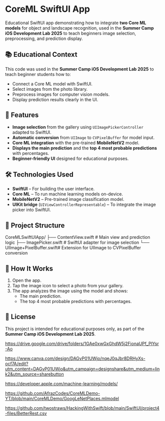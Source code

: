 # CoreML SwiftUI App

Educational SwiftUI app demonstrating how to integrate **two Core ML models** for object and landscape recognition, used in the **Summer Camp iOS Development Lab 2025** to teach beginners image selection, preprocessing, and prediction display.

## 📚 Educational Context
This code was used in the **Summer Camp iOS Development Lab 2025** to teach beginner students how to:
- Connect a Core ML model with SwiftUI.
- Select images from the photo library.
- Preprocess images for computer vision models.
- Display prediction results clearly in the UI.

## 🚀 Features
- **Image selection** from the gallery using `UIImagePickerController` adapted to SwiftUI.
- **Automatic conversion** from `UIImage` to `CVPixelBuffer` for model input.
- **Core ML integration** with the pre-trained **MobileNetV2** model.
- **Displays the main prediction** and the **top 4 most probable predictions** with percentages.
- **Beginner-friendly UI** designed for educational purposes.

## 🛠 Technologies Used
- **SwiftUI** – For building the user interface.
- **Core ML** – To run machine learning models on-device.
- **MobileNetV2** – Pre-trained image classification model.
- **UIKit bridge** (`UIViewControllerRepresentable`) – To integrate the image picker into SwiftUI.

## 📂 Project Structure
CoreMLSwiftUIApp/
├── ContentView.swift # Main view and prediction logic
├── ImagePicker.swift # SwiftUI adapter for image selection
└── UIImage+PixelBuffer.swift# Extension for UIImage to CVPixelBuffer conversion


## 📸 How It Works
1. Open the app.
2. Tap the image icon to select a photo from your gallery.
3. The app analyzes the image using the model and shows:
   - The main prediction.
   - The top 4 most probable predictions with percentages.

## 📄 License
This project is intended for educational purposes only, as part of the **Summer Camp iOS Development Lab 2025**.

https://drive.google.com/drive/folders/1GAe0xwGxGhdW5j2FionaUPf_PlYsr-Ao 

https://www.canva.com/design/DAGvP01UWjo/nqeJ0qJbr8DRHyXs-ocf7A/edit?utm_content=DAGvP01UWjo&utm_campaign=designshare&utm_medium=link2&utm_source=sharebutton 

https://developer.apple.com/machine-learning/models/ 

https://github.com/AfrazCodes/CoreMLDemo-YT/blob/main/CoreMLDemo/GoogLeNetPlaces.mlmodel

https://github.com/twostraws/HackingWithSwift/blob/main/SwiftUI/project4-files/BetterRest.csv 





